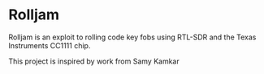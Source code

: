 # Rolljam

Rolljam is an exploit to rolling code key fobs using RTL-SDR and the Texas Instruments CC1111 chip. 

This project is inspired by work from Samy Kamkar
